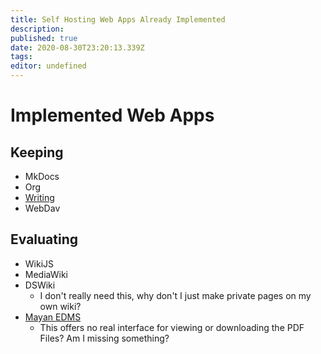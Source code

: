 ```yaml
---
title: Self Hosting Web Apps Already Implemented
description: 
published: true
date: 2020-08-30T23:20:13.339Z
tags: 
editor: undefined
---
```


# Implemented Web Apps
## Keeping
+ MkDocs
+ Org
+ [Writing](http://ryansnotes.org/writing/)
+ WebDav
## Evaluating
+ WikiJS
+ MediaWiki
+ DSWiki
  + I don't really need this, why don't I just make private pages on my own wiki?
+ [Mayan EDMS](http://192.168.0.190:480/#/home/)
  + This offers no real interface for viewing or downloading the PDF Files? Am I missing something?

